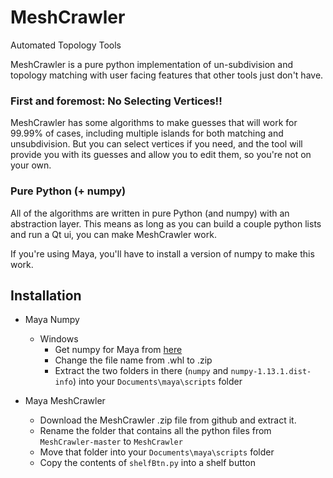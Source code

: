 # MeshCrawler
Automated Topology Tools

MeshCrawler is a pure python implementation of un-subdivision and topology matching with user facing features that other tools just don't have.

### First and foremost: No Selecting Vertices!!
MeshCrawler has some algorithms to make guesses that will work for 99.99% of cases, including multiple islands for both matching and unsubdivision. But you can select vertices if you need, and the tool will provide you with its guesses and allow you to edit them, so you're not on your own.

### Pure Python (+ numpy)
All of the algorithms are written in pure Python (and numpy) with an abstraction layer. This means as long as you can build a couple python lists and run a Qt ui, you can make MeshCrawler work.

If you're using Maya, you'll have to install a version of numpy to make this work.

## Installation
* Maya Numpy
   * Windows
      * Get numpy for Maya from [here](https://forums.autodesk.com/t5/maya-programming/numpy-1-13-1-scipy-0-19-1-for-maya-2018/td-p/7362541)
      * Change the file name from .whl to .zip
      * Extract the two folders in there (`numpy` and `numpy-1.13.1.dist-info`) into your `Documents\maya\scripts` folder

* Maya MeshCrawler
   * Download the MeshCrawler .zip file from github and extract it. 
   * Rename the folder that contains all the python files from `MeshCrawler-master` to `MeshCrawler`
   * Move that folder into your `Documents\maya\scripts` folder
   * Copy the contents of `shelfBtn.py` into a shelf button

